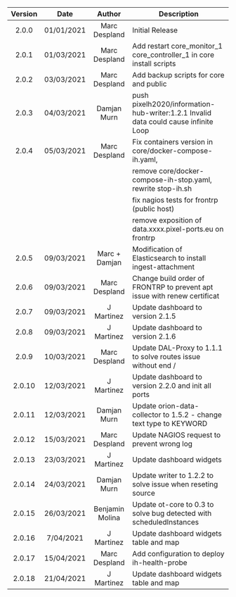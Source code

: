 | Version  | Date       | Author              | Description                                                                         |
|:--------:|:----------:|:-------------------:|-----------------------------------------------------------------------------------|
| 2.0.0    | 01/01/2021 | Marc Despland       | Initial Release   |
| 2.0.1    | 01/03/2021 | Marc Despland       | Add restart core_monitor_1 core_controller_1 in core install scripts   |
| 2.0.2    | 03/03/2021 | Marc Despland       | Add backup scripts for core and public   |
| 2.0.3    | 04/03/2021 | Damjan Murn         | push pixelh2020/information-hub-writer:1.2.1 Invalid data could cause infinite Loop |
| 2.0.4    | 05/03/2021 | Marc Despland       | Fix containers version in core/docker-compose-ih.yaml, 
|          |            |                     | remove core/docker-compose-ih-stop.yaml, rewrite stop-ih.sh |
|          |            |                     | fix nagios tests for frontrp (public host) |
|          |            |                     | remove exposition of data.xxxx.pixel-ports.eu on frontrp |
| 2.0.5    | 09/03/2021 | Marc + Damjan       | Modification of Elasticsearch to install ingest-attachment |
| 2.0.6    | 09/03/2021 | Marc Despland       | Change build order of FRONTRP to prevent apt issue with renew certificat |
| 2.0.7    | 09/03/2021 | J Martinez          | Update dashboard to version 2.1.5 |
| 2.0.8    | 09/03/2021 | J Martinez          | Update dashboard to version 2.1.6 |
| 2.0.9    | 10/03/2021 | Marc Despland       | Update DAL-Proxy to 1.1.1 to solve routes issue without end / |
| 2.0.10   | 12/03/2021 | J Martinez          | Update dashboard to version 2.2.0 and init all ports  |
| 2.0.11   | 12/03/2021 | Damjan Murn         | Update orion-data-collector to 1.5.2 - change text type to KEYWORD |
| 2.0.12   | 15/03/2021 | Marc Despland       | Update NAGIOS request to prevent wrong log |
| 2.0.13   | 23/03/2021 | J Martinez          | Update dashboard widgets |
| 2.0.14   | 24/03/2021 | Damjan Murn         | Update writer to 1.2.2 to solve issue when reseting source |
| 2.0.15   | 26/03/2021 | Benjamin Molina     | Update ot-core to 0.3 to solve bug detected with scheduledInstances |
| 2.0.16   | 7/04/2021  | J Martinez          | Update dashboard widgets table and map |
| 2.0.17   | 15/04/2021 | Marc Despland       | Add configuration to deploy ih-health-probe |
| 2.0.18   | 21/04/2021 | J Martinez          | Update dashboard widgets table and map |